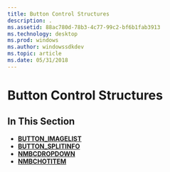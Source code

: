 ```yaml
---
title: Button Control Structures
description: .
ms.assetid: 88ac780d-78b3-4c77-99c2-bf6b1fab3913
ms.technology: desktop
ms.prod: windows
ms.author: windowssdkdev
ms.topic: article
ms.date: 05/31/2018
---
```


# Button Control Structures

## In This Section

-   [**BUTTON\_IMAGELIST**](/windows/desktop/api/Commctrl/ns-commctrl-button_imagelist)
-   [**BUTTON\_SPLITINFO**](/windows/desktop/api/Commctrl/ns-commctrl-tagbutton_splitinfo)
-   [**NMBCDROPDOWN**](/windows/desktop/api/Commctrl/ns-commctrl-tagnmbcdropdown)
-   [**NMBCHOTITEM**](/windows/desktop/api/Commctrl/ns-commctrl-tagnmbchotitem)

 

 




